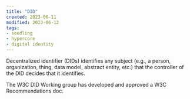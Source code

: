 ```yaml
---
title: "DID"
created: 2023-06-11
modified: 2023-06-12
tags:
- seedling
- hypercore
- digital identity
---
```


Decentralized identifier (DIDs) identifies any subject (e.g., a person, organization, thing, data model, abstract entity, etc.) that the controller of the DID decides that it identifies.

The W3C DID Working group has developed and approved a W3C Recommendations doc.
